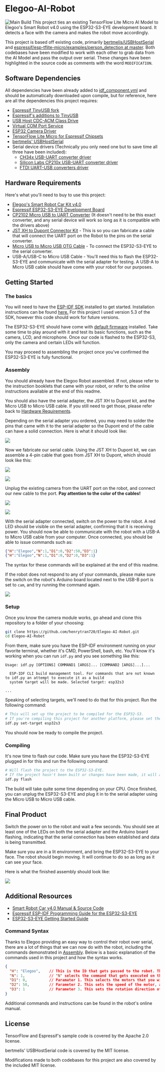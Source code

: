 # Elegoo-AI-Robot

![Main Build](https://github.com/henrytran720/Elegoo-AI-Robot/actions/workflows/main.yml/badge.svg)
This project ties an existing TensorFlow Lite Micro AI Model to Elegoo's Smart Robot v4.0 using the ESP32-S3-EYE development board. It detects a face with the camera and makes the robot move accordingly.

This project is based off existing code, primarily [bertmelis/USBHostSerial](https://github.com/bertmelis/USBHostSerial) and [espressif/esp-tflite-micro/examples/person_detection at master](https://github.com/espressif/esp-tflite-micro/tree/master/examples/person_detection). Both codebases have been modified to work with each other to grab data from the AI Model and pass the output over serial. These changes have been highlighted in the source code as comments with the word `MODIFICATION`.

## Software Dependencies

All dependencies have been already added to [idf_component.yml](https://github.com/henrytran720/Elegoo-AI-Robot/blob/main/main/idf_component.yml) and should be automatically downloaded upon compile, but for reference, here are all the dependencies this project requires:

- [Espressif TinyUSB fork](https://components.espressif.com/components/espressif/tinyusb)
- [Espressif's additions to TinyUSB](https://components.espressif.com/components/espressif/esp_tinyusb)
- [USB Host CDC-ACM Class Drive](https://components.espressif.com/components/espressif/usb_host_cdc_acm/versions/2.0.3)
- [Virtual COM Port Service](https://components.espressif.com/components/espressif/usb_host_vcp)
- [ESP32 Camera Driver](https://components.espressif.com/components/espressif/esp32-camera/)
- [TensorFlow Lite Micro for Espressif Chipsets](https://components.espressif.com/components/espressif/esp-tflite-micro/)
- [bertmelis' USBHostSerial](https://github.com/bertmelis/USBHostSerial)
- Serial device drivers (Technically you only need one but to save time all three have been included):
  - [CH34x USB-UART converter driver](https://components.espressif.com/components/espressif/usb_host_ch34x_vcp/versions/2.0.0)
  - [Silicon Labs CP210x USB-UART converter driver](https://components.espressif.com/components/espressif/usb_host_cp210x_vcp/versions/2.0.0)
  - [FTDI UART-USB converters driver](https://components.espressif.com/components/espressif/usb_host_ftdi_vcp/versions/2.0.0)

## Hardware Requirements

Here's what you'll need to buy to use this project:

* [Elegoo's Smart Robot Car Kit v4.0](https://us.elegoo.com/products/elegoo-smart-robot-car-kit-v-4-0)
* [Espressif ESP32-S3-EYE Development Board](https://www.aliexpress.us/item/3256803794751194.html)
* [CP2102 Micro USB to UART Converter](https://www.amazon.com/HiLetgo-CP2102-Module-Converter-Replace/dp/B01N47LXRA) (It doesn't need to be this exact converter, and any serial device will work so long as it is compatible with the drivers above)
* [JST XH to Dupont Connector Kit](https://www.amazon.com/Kidisoii-Dupont2-54-Connector-Pre-Crimped-Compatible/dp/B0CMCN9CXD/135-4941321-1839956) - This is so you can fabricate a cable that will connect the UART port on the Robot to the pins on the serial converter.
* [Micro USB to Micro USB OTG Cable](https://www.amazon.com/Micro-USB-Male-Data-Cable/dp/B0872GMD7V/) - To connect the ESP32-S3-EYE to the serial converter.
* USB-A/USB-C to Micro USB Cable - You'll need this to flash the ESP32-S3-EYE and communicate with the serial adapter for testing. A USB-A to Micro USB cable should have come with your robot for our purposes.

## Getting Started

### The basics

You will need to have the [ESP-IDF SDK](https://github.com/espressif/esp-idf) installed to get started. Installation instructions can be found [here.](https://docs.espressif.com/projects/esp-idf/en/stable/esp32s3/get-started/index.html#manual-installation) For this project I used version 5.3 of the SDK, however this code should work for future versions.

The ESP32-S3-EYE should have come with [default firmware](https://github.com/espressif/esp-who/blob/master/docs/en/get-started/ESP32-S3-EYE_Getting_Started_Guide.md#17-default-firmware-and-function-test) installed. Take some time to play around with it and test its basic functions, such as the camera, LCD, and microphone. Once our code is flashed to the ESP32-S3, only the camera and certain LEDs will function.

You may proceed to assembling the project once you've confirmed the ESP32-S3-EYE is fully functional.

### Assembly

You should already have the Elegoo Robot assembled. If not, please refer to the instruction booklets that came with your robot, or refer to the online instructions available at the end of this readme.

You should also have the serial adapter, the JST XH to Dupont kit, and the Micro USB to Micro USB cable. If you still need to get those, please refer back to [Hardware Requirements](<#Hardware Requirements>).

Depending on the serial adapter you ordered, you may need to solder the pins that came with it to the serial adapter so the Dupont end of the cable can have a solid connection. Here is what it should look like:

![](assets/soldered_serial.jpg)

Now we fabricate our serial cable. Using the JST XH to Dupont kit, we can assemble a 4-pin cable that goes from JST XH to Dupont, which should look like this:

![](assets/serial_and_dupont.jpg)

![](assets/jst-xh.jpg)

Unplug the existing camera from the UART port on the robot, and connect our new cable to the port. **Pay attention to the color of the cables!**

![](assets/jst-robot.jpg)

![](assets/jst-robot2.jpg)

With the serial adapter connected, switch on the power to the robot. A red LED should be visible on the serial adapter, confirming that it is receiving power. You should now be able to communicate with the robot with a USB-A to Micro USB cable from your computer. Once connected, you should be able to issue commands such as:

```json
{"H":"Elegoo","N":1,"D1":0,"D2":50,"D3":1}
{"H":"Elegoo","N":1,"D1":0,"D2":0,"D3":1}
```
The syntax for these commands will be explained at the end of this readme.

If the robot does not respond to any of your commands, please make sure the switch on the robot's Arduino board located next to the USB-B port is set to `cam`, and try running the command again.

![](assets/robot-switch.jpg)

### Setup

Once you know the camera module works, go ahead and clone this repository to a folder of your choosing:

```bash
git clone https://github.com/henrytran720/Elegoo-AI-Robot.git
cd Elegoo-AI-Robot
```

From there, make sure you have the ESP-IDF environment running on your favorite terminal, whether it's CMD, PowerShell, bash, etc. You'll know it's working when you can run `idf.py` and you see something like this:

```
Usage: idf.py [OPTIONS] COMMAND1 [ARGS]... [COMMAND2 [ARGS]...]...

  ESP-IDF CLI build management tool. For commands that are not known to idf.py an attempt to execute it as a build
  system target will be made. Selected target: esp32s3

...
```

Speaking of selecting targets, we'll need to do that for this project. Run the following command:

```bash
# This will set up the project to be compiled for the ESP32-S3.
# If you're compiling this project for another platform, please set the target appropriately for your environment.
idf.py set-target esp32s3
```

You should now be ready to compile the project.

### Compiling

It's now time to flash our code. Make sure you have the ESP32-S3-EYE plugged in for this and run the following command:

```bash
# Will flash the project to the ESP32-S3-EYE.
# If the project hasn't been built or changes have been made, it will automatically be built before flashing.
idf.py flash
```

The build will take quite some time depending on your CPU. Once finished, you can unplug the ESP32-S3-EYE and plug it in to the serial adapter using the Micro USB to Micro USB cable.

## Final Product

Switch the power on to the robot and wait a few seconds. You should see at least one of the LEDs on both the serial adapter and the Arduino board flashing, indicating that the serial connection has been established and data is being transmitted.

Make sure you are in a lit environment, and bring the ESP32-S3-EYE to your face. The robot should begin moving. It will continue to do so as long as it can see your face.

Here is what the finished assembly should look like:

![](assets/final-product.jpg)

## Additional Resources

* [Smart Robot Car v4.0 Manual & Source Code](https://download.elegoo.com/?t=RobotCarV4.0)
* [Espressif ESP-IDF Programming Guide for the ESP32-S3-EYE](https://docs.espressif.com/projects/esp-idf/en/stable/esp32s3/index.html)
* [ESP32-S3-EYE Getting Started Guide](https://github.com/espressif/esp-who/blob/master/docs/en/get-started/ESP32-S3-EYE_Getting_Started_Guide.md)

### Command Syntax

Thanks to Elegoo providing an easy way to control their robot over serial, there are a lot of things that we can now do with the robot, including the commands demonstrated in [Assembly](#Assembly). Below is a basic explanation of the commands used in this project and how the syntax works.

```json
{
  "H": "Elegoo",    // This is the ID that gets passed to the robot. This value can be whatever you choose and is required on almost all commands.
  "N": 1,           // "N" selects the command that gets executed on the robot.
  "D1": 0,          // Paramater 1. This selects the motors that you wish to control. 1 = All motors, 2 = Left motors, 3 = Right motors.
  "D2": 50,         // Parameter 2. This sets the speed of the motor, and has an acceptable value of 0-255.
  "D3": 1           // Parameter 3. This sets the rotation direction of the wheels. 1 = Clockwise, 2 = Counterclockwise.
}
```

Additional commands and instructions can be found in the robot's online manual.

## License

TensorFlow and Espressif's sample code is covered by the Apache 2.0 license.

bertmelis' USBHostSerial code is covered by the MIT license.

Modifications made to both codebases for this project are also covered by the included MIT license.
